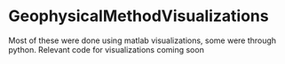 # GeophysicalMethodVisualizations
Most of these were done using matlab visualizations, some were through python.
Relevant code for visualizations coming soon
